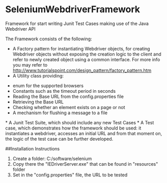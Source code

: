 # SeleniumWebdriverFramework
Framework for start writing Junit Test Cases making use of the Java Webdriver API

The Framework consists of the following:
* A Factory pattern for instantiating Webdriver objects, for creating Webdriver objects without exposing the creation logic to the client and refer to newly created object using a common interface. For more info you may refer to http://www.tutorialspoint.com/design_pattern/factory_pattern.htm
* A Utility class providing:
<ul>
<li> enum for the supported browsers
<li> Constants such as the timeout period in seconds
<li> Reading the Base URL from the config.properties file
<li> Retrieving the Base URL
<li> Checking whether an element exists on a page or not
<li> A mechanism for flushing a message to a file 
</ul>
* A Junit Test Suite, which should include any new Test Cases
* A Test case, which demonstrates how the framework should be used: it instantiates a webdriver, accesses an initial URL and from that moment on, the logic of the test case can be further developed.



##Installation Instructions
1. Create a folder: C:/software/selenium
2. Copy there the "IEDriverServer.exe" that can be found in "resources" folder
3. Set in the "config.properties" file, the URL to be tested
